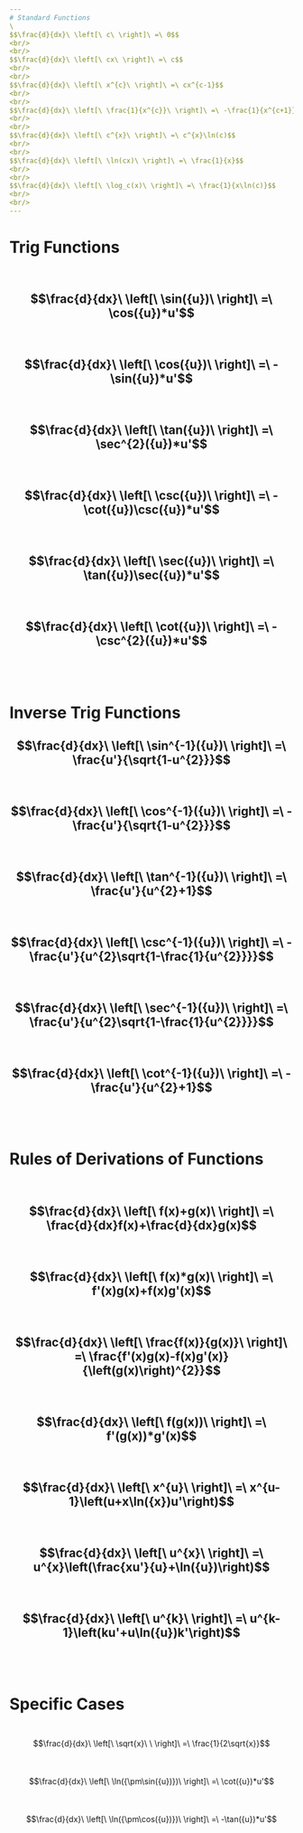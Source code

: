 ```yaml
---
# Standard Functions
\
$$\frac{d}{dx}\ \left[\ c\ \right]\ =\ 0$$
<br/>
<br/>
$$\frac{d}{dx}\ \left[\ cx\ \right]\ =\ c$$
<br/>
<br/>
$$\frac{d}{dx}\ \left[\ x^{c}\ \right]\ =\ cx^{c-1}$$
<br/>
<br/>
$$\frac{d}{dx}\ \left[\ \frac{1}{x^{c}}\ \right]\ =\ -\frac{1}{x^{c+1}}$$
<br/>
<br/>
$$\frac{d}{dx}\ \left[\ c^{x}\ \right]\ =\ c^{x}\ln(c)$$
<br/>
<br/>
$$\frac{d}{dx}\ \left[\ \ln(cx)\ \right]\ =\ \frac{1}{x}$$
<br/>
<br/>
$$\frac{d}{dx}\ \left[\ \log_c(x)\ \right]\ =\ \frac{1}{x\ln(c)}$$
<br/>
<br/>
---
```

# Trig Functions
\
$$\frac{d}{dx}\ \left[\ \sin({u})\ \right]\ =\ \cos({u})*u'$$
<br/>
<br/>
$$\frac{d}{dx}\ \left[\ \cos({u})\ \right]\ =\ -\sin({u})*u'$$
<br/>
<br/>
$$\frac{d}{dx}\ \left[\ \tan({u})\ \right]\ =\ \sec^{2}({u})*u'$$
<br/>
<br/>
$$\frac{d}{dx}\ \left[\ \csc({u})\ \right]\ =\ -\cot({u})\csc({u})*u'$$
<br/>
<br/>
$$\frac{d}{dx}\ \left[\ \sec({u})\ \right]\ =\ \tan({u})\sec({u})*u'$$
<br/>
<br/>
$$\frac{d}{dx}\ \left[\ \cot({u})\ \right]\ =\ -\csc^{2}({u})*u'$$
<br/>
<br/>
---
# Inverse Trig Functions
$$\frac{d}{dx}\ \left[\ \sin^{-1}({u})\ \right]\ =\ \frac{u'}{\sqrt{1-u^{2}}}$$
<br/>
<br/>
$$\frac{d}{dx}\ \left[\ \cos^{-1}({u})\ \right]\ =\ -\frac{u'}{\sqrt{1-u^{2}}}$$
<br/>
<br/>
$$\frac{d}{dx}\ \left[\ \tan^{-1}({u})\ \right]\ =\ \frac{u'}{u^{2}+1}$$
<br/>
<br/>
$$\frac{d}{dx}\ \left[\ \csc^{-1}({u})\ \right]\ =\ -\frac{u'}{u^{2}\sqrt{1-\frac{1}{u^{2}}}}$$
<br/>
<br/>
$$\frac{d}{dx}\ \left[\ \sec^{-1}({u})\ \right]\ =\ \frac{u'}{u^{2}\sqrt{1-\frac{1}{u^{2}}}}$$
<br/>
<br/>
$$\frac{d}{dx}\ \left[\ \cot^{-1}({u})\ \right]\ =\ -\frac{u'}{u^{2}+1}$$
<br/>
<br/>
---
# Rules of Derivations of Functions
\
$$\frac{d}{dx}\ \left[\ f(x)+g(x)\ \right]\ =\ \frac{d}{dx}f(x)+\frac{d}{dx}g(x)$$
<br/>
<br/>
$$\frac{d}{dx}\ \left[\ f(x)*g(x)\ \right]\ =\ f'(x)g(x)+f(x)g'(x)$$
<br/>
<br/>
$$\frac{d}{dx}\ \left[\ \frac{f(x)}{g(x)}\ \right]\ =\ \frac{f'(x)g(x)-f(x)g'(x)}{\left(g(x)\right)^{2}}$$
<br/>
<br/>
$$\frac{d}{dx}\ \left[\ f(g(x))\ \right]\ =\ f'(g(x))*g'(x)$$
<br/>
<br/>
$$\frac{d}{dx}\ \left[\ x^{u}\ \right]\ =\ x^{u-1}\left(u+x\ln({x})u'\right)$$
<br/>
<br/>
$$\frac{d}{dx}\ \left[\ u^{x}\ \right]\ =\ u^{x}\left(\frac{xu'}{u}+\ln({u})\right)$$
<br/>
<br/>
$$\frac{d}{dx}\ \left[\ u^{k}\ \right]\ =\ u^{k-1}\left(ku'+u\ln({u})k'\right)$$
<br/>
<br/>
---
# Specific Cases
\
$$\frac{d}{dx}\ \left[\ \sqrt{x}\ \ \right]\ =\ \frac{1}{2\sqrt{x}}$$
<br/>
<br/>
$$\frac{d}{dx}\ \left[\ \ln({\pm\sin({u})})\ \right]\ =\ \cot({u})*u'$$
<br/>
<br/>
$$\frac{d}{dx}\ \left[\ \ln({\pm\cos({u})})\ \right]\ =\ -\tan({u})*u'$$
